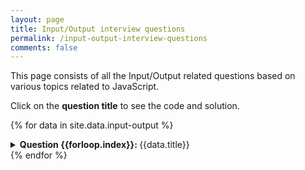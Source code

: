 ```yaml
---
layout: page 
title: Input/Output interview questions 
permalink: /input-output-interview-questions 
comments: false
---
```


This page consists of all the Input/Output related questions based on various topics related to JavaScript.

Click on the **question title** to see the code and solution.

{% for data in site.data.input-output %}
<details markdown="1">
<summary><b>Question {{forloop.index}}: </b>{{data.title}}</summary>
```js
{{data.code}}
```
{% if data.hints %}
<div>Hints: 
{% for hint in data.hints %}
<code class="io-tags">{{hint}}</code>
{% endfor %}
</div>
{% endif %}

<div>
{% if data.solution %}
<a href="{{data.solution}}" target="_blank">Solution {{forloop.index}} here</a>
{% endif %}
{% if data.video %}
<span> | </span>
<a href="{{data.video}}" target="_blank">Video explaination</a>
{% endif %}
</div>

</details>
{% endfor %}









